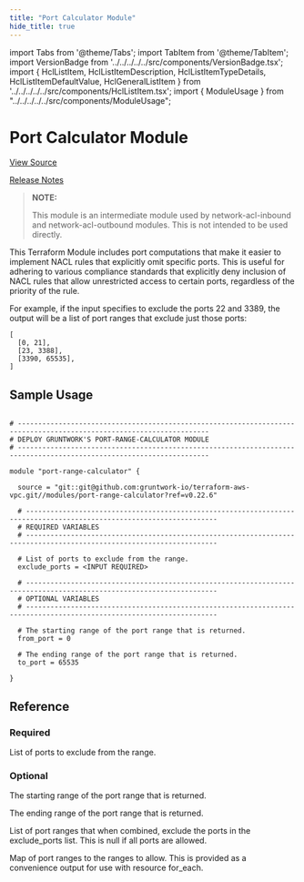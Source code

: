 ```yaml
---
title: "Port Calculator Module"
hide_title: true
---
```


import Tabs from '@theme/Tabs';
import TabItem from '@theme/TabItem';
import VersionBadge from '../../../../../src/components/VersionBadge.tsx';
import { HclListItem, HclListItemDescription, HclListItemTypeDetails, HclListItemDefaultValue, HclGeneralListItem } from '../../../../../src/components/HclListItem.tsx';
import { ModuleUsage } from "../../../../../src/components/ModuleUsage";

<VersionBadge repoTitle="VPC Modules" version="0.22.6" lastModifiedVersion="0.22.3"/>

# Port Calculator Module

<a href="https://github.com/gruntwork-io/terraform-aws-vpc/tree/main/modules/port-range-calculator" className="link-button" title="View the source code for this module in GitHub.">View Source</a>

<a href="https://github.com/gruntwork-io/terraform-aws-vpc/releases/tag/v0.22.3" className="link-button" title="Release notes for only versions which impacted this module.">Release Notes</a>

> **NOTE:**
>
> This module is an intermediate module used by network-acl-inbound and network-acl-outbound modules. This is not
> intended to be used directly.

This Terraform Module includes port computations that make it easier to implement NACL rules that
explicitly omit specific ports. This is useful for adhering to various compliance standards that explicitly deny
inclusion of NACL rules that allow unrestricted access to certain ports, regardless of the priority of the rule.

For example, if the input specifies to exclude the ports 22 and 3389, the output will be a list of port ranges that exclude
just those ports:

```
[
  [0, 21],
  [23, 3388],
  [3390, 65535],
]
```

## Sample Usage

<ModuleUsage>

```hcl title="main.tf"

# ---------------------------------------------------------------------------------------------------------------------
# DEPLOY GRUNTWORK'S PORT-RANGE-CALCULATOR MODULE
# ---------------------------------------------------------------------------------------------------------------------

module "port-range-calculator" {

  source = "git::git@github.com:gruntwork-io/terraform-aws-vpc.git//modules/port-range-calculator?ref=v0.22.6"

  # ---------------------------------------------------------------------------------------------------------------------
  # REQUIRED VARIABLES
  # ---------------------------------------------------------------------------------------------------------------------

  # List of ports to exclude from the range.
  exclude_ports = <INPUT REQUIRED>

  # ---------------------------------------------------------------------------------------------------------------------
  # OPTIONAL VARIABLES
  # ---------------------------------------------------------------------------------------------------------------------

  # The starting range of the port range that is returned.
  from_port = 0

  # The ending range of the port range that is returned.
  to_port = 65535

}

```

</ModuleUsage>




## Reference

<Tabs>
<TabItem value="inputs" label="Inputs" default>

### Required

<HclListItem name="exclude_ports" requirement="required" type="list(number)">
<HclListItemDescription>

List of ports to exclude from the range.

</HclListItemDescription>
</HclListItem>

### Optional

<HclListItem name="from_port" requirement="optional" type="number">
<HclListItemDescription>

The starting range of the port range that is returned.

</HclListItemDescription>
<HclListItemDefaultValue defaultValue="0"/>
</HclListItem>

<HclListItem name="to_port" requirement="optional" type="number">
<HclListItemDescription>

The ending range of the port range that is returned.

</HclListItemDescription>
<HclListItemDefaultValue defaultValue="65535"/>
</HclListItem>

</TabItem>
<TabItem value="outputs" label="Outputs">

<HclListItem name="allowed_port_ranges_list">
<HclListItemDescription>

List of port ranges that when combined, exclude the ports in the exclude_ports list. This is null if all ports are allowed.

</HclListItemDescription>
</HclListItem>

<HclListItem name="allowed_port_ranges_map">
<HclListItemDescription>

Map of port ranges to the ranges to allow. This is provided as a convenience output for use with resource for_each.

</HclListItemDescription>
</HclListItem>

</TabItem>
</Tabs>


<!-- ##DOCS-SOURCER-START
{
  "originalSources": [
    "https://github.com/gruntwork-io/terraform-aws-vpc/tree/main/modules/port-range-calculator/readme.md",
    "https://github.com/gruntwork-io/terraform-aws-vpc/tree/main/modules/port-range-calculator/variables.tf",
    "https://github.com/gruntwork-io/terraform-aws-vpc/tree/main/modules/port-range-calculator/outputs.tf"
  ],
  "sourcePlugin": "module-catalog-api",
  "hash": "8f44479b72af8a47261d19604b1bf922"
}
##DOCS-SOURCER-END -->
